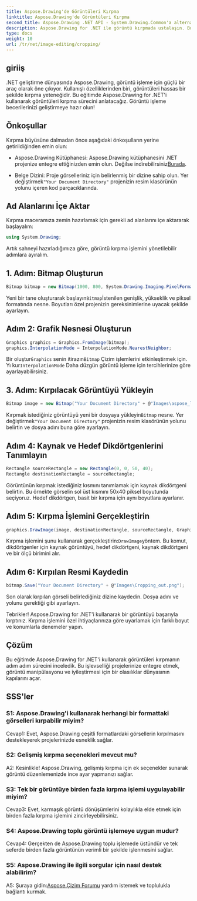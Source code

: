 ```yaml
---
title: Aspose.Drawing'de Görüntüleri Kırpma
linktitle: Aspose.Drawing'de Görüntüleri Kırpma
second_title: Aspose.Drawing .NET API - System.Drawing.Common'a alternatif
description: Aspose.Drawing for .NET ile görüntü kırpmada ustalaşın. Bu adım adım kılavuz, geliştiricilerin görüntü işleme becerilerini zahmetsizce geliştirmelerine olanak tanır.
type: docs
weight: 10
url: /tr/net/image-editing/cropping/
---
```

## giriiş

.NET geliştirme dünyasında Aspose.Drawing, görüntü işleme için güçlü bir araç olarak öne çıkıyor. Kullanışlı özelliklerinden biri, görüntüleri hassas bir şekilde kırpma yeteneğidir. Bu eğitimde Aspose.Drawing for .NET'i kullanarak görüntüleri kırpma sürecini anlatacağız. Görüntü işleme becerilerinizi geliştirmeye hazır olun!

## Önkoşullar

Kırpma büyüsüne dalmadan önce aşağıdaki önkoşulların yerine getirildiğinden emin olun:

-  Aspose.Drawing Kütüphanesi: Aspose.Drawing kütüphanesini .NET projenize entegre ettiğinizden emin olun. Değilse indirebilirsiniz[Burada](https://releases.aspose.com/drawing/net/).

-  Belge Dizini: Proje görselleriniz için belirlenmiş bir dizine sahip olun. Yer değiştirmek`"Your Document Directory"` projenizin resim klasörünün yolunu içeren kod parçacıklarında.

## Ad Alanlarını İçe Aktar

Kırpma maceramıza zemin hazırlamak için gerekli ad alanlarını içe aktararak başlayalım:

```csharp
using System.Drawing;
```

Artık sahneyi hazırladığımıza göre, görüntü kırpma işlemini yönetilebilir adımlara ayıralım.

## 1. Adım: Bitmap Oluşturun

```csharp
Bitmap bitmap = new Bitmap(1000, 800, System.Drawing.Imaging.PixelFormat.Format32bppPArgb);
```

 Yeni bir tane oluşturarak başlayın`Bitmap`İstenilen genişlik, yükseklik ve piksel formatında nesne. Boyutları özel projenizin gereksinimlerine uyacak şekilde ayarlayın.

## Adım 2: Grafik Nesnesi Oluşturun

```csharp
Graphics graphics = Graphics.FromImage(bitmap);
graphics.InterpolationMode = InterpolationMode.NearestNeighbor;
```

 Bir oluştur`Graphics` senin itirazın`Bitmap` Çizim işlemlerini etkinleştirmek için. Yı kur`InterpolationMode` Daha düzgün görüntü işleme için tercihlerinize göre ayarlayabilirsiniz.

## 3. Adım: Kırpılacak Görüntüyü Yükleyin

```csharp
Bitmap image = new Bitmap("Your Document Directory" + @"Images\aspose_logo.png");
```

 Kırpmak istediğiniz görüntüyü yeni bir dosyaya yükleyin`Bitmap` nesne. Yer değiştirmek`"Your Document Directory"` projenizin resim klasörünün yolunu belirtin ve dosya adını buna göre ayarlayın.

## Adım 4: Kaynak ve Hedef Dikdörtgenlerini Tanımlayın

```csharp
Rectangle sourceRectangle = new Rectangle(0, 0, 50, 40);
Rectangle destinationRectangle = sourceRectangle;
```

Görüntünün kırpmak istediğiniz kısmını tanımlamak için kaynak dikdörtgeni belirtin. Bu örnekte görselin sol üst kısmını 50x40 piksel boyutunda seçiyoruz. Hedef dikdörtgen, basit bir kırpma için aynı boyutlara ayarlanır.

## Adım 5: Kırpma İşlemini Gerçekleştirin

```csharp
graphics.DrawImage(image, destinationRectangle, sourceRectangle, GraphicsUnit.Pixel);
```

 Kırpma işlemini şunu kullanarak gerçekleştirin:`DrawImage`yöntem. Bu komut, dikdörtgenler için kaynak görüntüyü, hedef dikdörtgeni, kaynak dikdörtgeni ve bir ölçü birimini alır.

## Adım 6: Kırpılan Resmi Kaydedin

```csharp
bitmap.Save("Your Document Directory" + @"Images\Cropping_out.png");
```

Son olarak kırpılan görseli belirlediğiniz dizine kaydedin. Dosya adını ve yolunu gerektiği gibi ayarlayın.

Tebrikler! Aspose.Drawing for .NET'i kullanarak bir görüntüyü başarıyla kırptınız. Kırpma işlemini özel ihtiyaçlarınıza göre uyarlamak için farklı boyut ve konumlarla denemeler yapın.

## Çözüm

Bu eğitimde Aspose.Drawing for .NET'i kullanarak görüntüleri kırpmanın adım adım sürecini inceledik. Bu işlevselliği projelerinize entegre etmek, görüntü manipülasyonu ve iyileştirmesi için bir olasılıklar dünyasının kapılarını açar.

## SSS'ler

### S1: Aspose.Drawing'i kullanarak herhangi bir formattaki görselleri kırpabilir miyim?

Cevap1: Evet, Aspose.Drawing çeşitli formatlardaki görsellerin kırpılmasını destekleyerek projelerinizde esneklik sağlar.

### S2: Gelişmiş kırpma seçenekleri mevcut mu?

A2: Kesinlikle! Aspose.Drawing, gelişmiş kırpma için ek seçenekler sunarak görüntü düzenlemenizde ince ayar yapmanızı sağlar.

### S3: Tek bir görüntüye birden fazla kırpma işlemi uygulayabilir miyim?

Cevap3: Evet, karmaşık görüntü dönüşümlerini kolaylıkla elde etmek için birden fazla kırpma işlemini zincirleyebilirsiniz.

### S4: Aspose.Drawing toplu görüntü işlemeye uygun mudur?

Cevap4: Gerçekten de Aspose.Drawing toplu işlemede üstündür ve tek seferde birden fazla görüntünün verimli bir şekilde işlenmesini sağlar.

### S5: Aspose.Drawing ile ilgili sorgular için nasıl destek alabilirim?

 A5: Şuraya gidin:[Aspose.Çizim Forumu](https://forum.aspose.com/c/diagram/17) yardım istemek ve toplulukla bağlantı kurmak.
